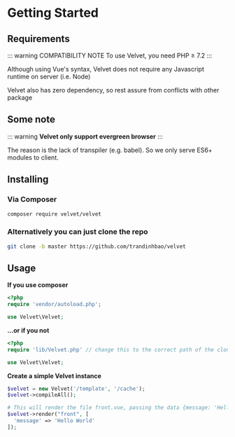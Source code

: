 # Getting Started

## Requirements

::: warning COMPATIBILITY NOTE
To use Velvet, you need PHP ≥ 7.2
:::

Although using Vue's syntax, Velvet does not require any Javascript runtime on server (i.e. Node)

Velvet also has zero dependency, so rest assure from conflicts with other package

[//]: # (This is for the ease of integrate into other framework)

## Some note

::: warning
__Velvet only support **evergreen** browser__
:::

The reason is the lack of transpiler (e.g. babel). So we only serve ES6+ modules to client.

## Installing

### Via Composer

``` bash
composer require velvet/velvet
```

### Alternatively you can just clone the repo

``` bash
git clone -b master https://github.com/trandinhbao/velvet
```

## Usage

__If you use composer__

```php
<?php
require 'vendor/autoload.php';

use Velvet\Velvet;
```
__...or if you not__

```php
<?php
require 'lib/Velvet.php' // change this to the correct path of the cloned Velvet.php file

use Velvet\Velvet;
```

__Create a simple Velvet instance__

```php
$velvet = new Velvet('/template', '/cache');
$velvet->compileAll();

# This will render the file front.vue, passing the data {message: 'Hello World'}
$velvet->render("front", [
  'message' => 'Hello World'
]);
```
